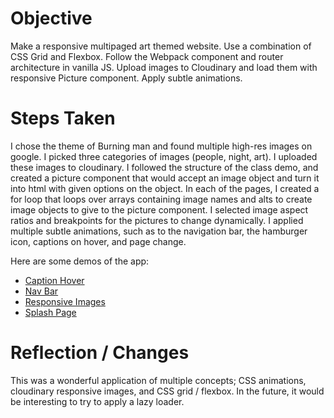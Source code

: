 Objective
===
Make a responsive multipaged art themed website. Use a combination of CSS Grid and Flexbox. Follow the Webpack component and router architecture in vanilla JS. Upload images to Cloudinary and load them with responsive Picture component. Apply subtle animations.

Steps Taken
===

I chose the theme of Burning man and found multiple high-res images on google. I picked three categories of images (people, night, art). I uploaded these images to cloudinary. I followed the structure of the class demo, and created a picture component that would accept an image object and turn it into html with given options on the object. In each of the pages, I created a for loop that loops over arrays containing image names and alts to create image objects to give to the picture component. I selected image aspect ratios and breakpoints for the pictures to change dynamically. I applied multiple subtle animations, such as to the navigation bar, the hamburger icon, captions on hover, and page change.

Here are some demos of the app:
- [Caption Hover](art_gallery_captionhover_demo.gif)
- [Nav Bar](art_gallery_hamburger_demo.gif)
- [Responsive Images](art_gallery_responsive_demo.gif)
- [Splash Page](art_gallery_splash_demo.gif)


Reflection / Changes
===

This was a wonderful application of multiple concepts; CSS animations, cloudinary responsive images, and CSS grid / flexbox. In the future, it would be interesting to try to apply a lazy loader.
